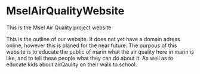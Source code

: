 # MselAirQualityWebsite
This is the Msel Air Quality project website

This is the outline of our website. It does not yet have a domain adress online, however this is planed for the near future.
The purpous of this website is to educate the public of marin what the air quality here in marin is like, and to tell these people what they can do about it. As well as to educate kids about airQaulity on their walk to school.
